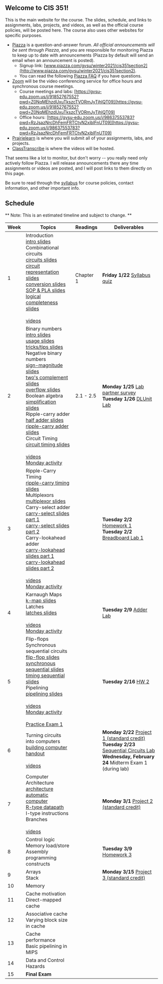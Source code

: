 ## Welcome to CIS 351!

This is the main website for the course.
The slides, schedule, and links to assignments, labs, projects, and videos,
as well as the official course policies,
will be posted here.
The course also uses other websites for specific purposes.
* [Piazza](http://www.piazza.com/gvsu/winter2021/cis351section2/home) is a question-and-answer forum.
*All official announcements will be sent through Piazza*,
and you are responsible for monitoring Piazza to keep up to date with
announcements
(Piazza by default will send an email when an announcement is posted).
    * Signup link:
      [www.piazza.com/gvsu/winter2021/cis351section2](http://www.piazza.com/gvsu/winter2021/cis351section2).
    * You can read the following [Piazza FAQ](misc/piazza-faq.md) if you have
      questions.
* [Zoom](https://zoom.us) will be the video conferencing service for office
  hours and synchronous course meetings.
    * Course meetings and labs:
      [https://gvsu-edu.zoom.us/j/91852767552?pwd=Z0NqMEhzdUxuTkszcTVORmJyTjhlQT09](https://gvsu-edu.zoom.us/j/91852767552?pwd=Z0NqMEhzdUxuTkszcTVORmJyTjhlQT09)
    * Office hours:
      [https://gvsu-edu.zoom.us/j/98637553783?pwd=RzJsazNrcDhFemFRTCtvN2xiblFnUT09](https://gvsu-edu.zoom.us/j/98637553783?pwd=RzJsazNrcDhFemFRTCtvN2xiblFnUT09)
* [Prairielearn](https://www.prairielearn.org/pl/course_instance/128492) is where you will
submit all of your assignments, labs, and projects.
* [ClassTranscribe](https://classtranscribe.illinois.edu/) is where the videos
will be hosted.

That seems like a lot to monitor,
but don't worry -- you really need only actively follow Piazza.
I will release announcements there any time assignments or videos are posted,
and I will post links to them directly on this page.

Be sure to read through the [syllabus](syllabus.md) for course policies,
contact information, and other important info.

## Schedule

** Note: This is an estimated timeline and subject to change. **

| Week | Topics | Readings | Deliverables |
| ---- | ------ | -------- | ------------ |
|  1   | Introduction<br>[intro slides](slides/intro.pdf)<br>Combinational circuits<br>[circuits slides](slides/boolean-circuits.pdf)<br>[circuit representation slides](slides/boolean-representations.pdf)<br>[conversion slides](slides/boolean-conversions.pdf)<br>[SOP & PLA slides](slides/boolean-sop.pdf)<br>[logical completeness slides](slides/boolean-logical-completeness.pdf)<br><br>[videos](https://classtranscribe.illinois.edu/offering/25d3a943-1da6-4e69-b804-6f088a538887#plid=18f7e06a-1a87-430c-ba9e-393c1242f95e) | Chapter 1 | **Friday 1/22** [Syllabus quiz](https://www.prairielearn.org/pl/course_instance/128492/assessment/2309007) |
|  2   | Binary numbers<br>[intro slides](slides/binary-intro.pdf)<br>[usage slides](slides/binary-use.pdf)<br>[tricks/tips slides](slides/binary-hex.pdf)<br>Negative binary numbers<br>[sign-magnitude slides](slides/binary-sign-magnitude.pdf)<br>[two's complement slides](slides/binary-twos-complement.pdf)<br>[overflow slides](slides/binary-overflow.pdf)<br>Boolean algebra<br>[simplification slides](slides/boolean-simplify.pdf)<br>Ripple-carry adder<br>[half adder slides](slides/half-adder.pdf)<br>[ripple-carry adder slides](slides/ripple-carry-adder.pdf)<br>Circuit Timing<br>[circuit timing slides](slides/circuit-timing.pdf)<br><br>[videos](https://classtranscribe.illinois.edu/offering/25d3a943-1da6-4e69-b804-6f088a538887#plid=a4e3f4e5-9f2d-4686-b3b1-4b5e23550955)<br>[Monday activity](activities/week-01-intro.md) | 2.1 - 2.5 | **Monday 1/25** [Lab partner survey](https://forms.gle/WTAUJEqDJLfBxr6AA)<br>**Tuesday 1/26** [DLUnit Lab](https://www.prairielearn.org/pl/course_instance/128492/assessment/2309105) |
|  3   | Ripple-Carry Timing<br>[ripple-carry timing slides](slides/ripple-carry-timing.pdf)<br>Multiplexors<br>[multiplexor slides](slides/muxes.pdf)<br>Carry-select adder<br>[carry-select slides part 1](slides/carry-select-part1.pdf)<br>[carry-select slides part 2](slides/carry-select-part2.pdf)<br>Carry-lookahead adder<br>[carry-lookahead slides part 1](slides/carry-lookahead-part1.pdf)<br>[carry-lookahead slides part 2](slides/carry-lookahead-part2.pdf)<br><br>[videos](https://classtranscribe.illinois.edu/offering/25d3a943-1da6-4e69-b804-6f088a538887#plid=4faf36cd-3b69-4534-9e4a-3dc5fc070e18)<br>[Monday activity](activities/week-02-binary-adder.md) | | **Tuesday 2/2** [Homework 1](https://www.prairielearn.org/pl/course_instance/128492/assessment/2309285)<br>**Tuesday 2/2** [Breadboard Lab 1](https://www.prairielearn.org/pl/course_instance/128492/assessment/2309376) |
|  4   | Karnaugh Maps<br>[k-map slides](slides/karnaugh-maps.pdf)<br>Latches<br>[latches slides](slides/latches.pdf)<br><br>[videos](https://classtranscribe.illinois.edu/offering/25d3a943-1da6-4e69-b804-6f088a538887#plid=b861270f-4cce-4673-bfdc-2315dd0ffdd0)<br>[Monday activity](activities/week-03-faster-adders.md) | | **Tuesday 2/9** [Adder Lab](https://www.prairielearn.org/pl/course_instance/128492/assessment/2309538) |
|  5   | Flip-flops<br>Synchronous sequential circuits<br>[flip-flop slides](slides/flip-flops.pdf)<br>[synchronous sequential slides](slides/synchronous-sequential.pdf)<br>[timing sequential slides](slides/sequential-timing.pdf)<br>Pipelining<br>[pipelining slides](slides/pipelining.pdf)<br><br>[videos](https://classtranscribe.illinois.edu/offering/25d3a943-1da6-4e69-b804-6f088a538887#plid=31ee9429-15c6-4551-8373-42a7b39d0b88)<br>[Monday activity](activities/week-04-kmaps-latches.md)<br><br>[Practice Exam 1](practice-exams/practice-exam-1.pdf) | | **Tuesday 2/16** [HW 2](https://www.prairielearn.org/pl/course_instance/128492/assessment/2309679) |
|  6   | Turning circuits into computers<br>[building computer handout](misc/architecture-intro-handout.pdf)<br><br>[videos](https://classtranscribe.illinois.edu/offering/25d3a943-1da6-4e69-b804-6f088a538887#plid=10533129-10c0-4e3d-86d9-4c137f58be86) | | **Monday 2/22** [Project 1 (standard credit)](https://www.prairielearn.org/pl/course_instance/128492/assessment/2309626)<br>**Tuesday 2/23** [Sequential Circuits Lab](https://www.prairielearn.org/pl/course_instance/128492/assessment/2309769)<br>**Wednesday, February 24** Midterm Exam 1 (during lab) |
|  7   | Computer Architecture<br>[architecture](slides/arch-intro.pdf)<br>[automatic computer](slides/arch-automatic-computer.pdf)<br>[R-type datapath](slides/arch-mips-r-type.pdf)<br>I-type instructions<br>Branches<br><br>[videos](https://classtranscribe.illinois.edu/offering/25d3a943-1da6-4e69-b804-6f088a538887#plid=a73ca91a-07b4-42e2-8a70-4d340bdd422d) | | **Monday 3/1** [Project 2 (standard credit)](https://www.prairielearn.org/pl/course_instance/128492/assessment/2309627)|
|  8   | Control logic<br>Memory load/store<br>Assembly programming constructs | | **Tuesday 3/9** [Homework 3](https://www.prairielearn.org/pl/course_instance/128492/assessment/2309945) |
|  9   | Arrays<br>Stack | | **Monday 3/15** [Project 3 (standard credit)](https://www.prairielearn.org/pl/course_instance/128492/assessment/2309971) |
|  10  | Memory | | |
|  11  | Cache motivation<br>Direct-mapped cache | | |
|  12  | Associative cache<br>Varying block size in cache | | |
|  13  | Cache performance<br>Basic pipelining in MIPS | | |
|  14  | Data and Control Hazards | | |
|  15  | **Final Exam** | | |
